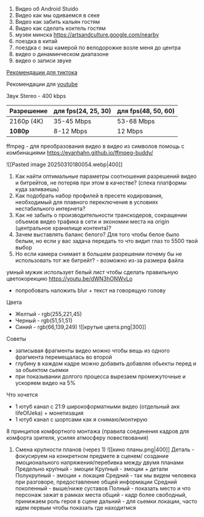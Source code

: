 1. Видео об Android Stuido
2. Видео как мы одиваемся в секе
3. Видео как забить кальян гостям
4. Видео как сделать коктель гостям
5. музеи минска https://artsandculture.google.com/nearby
6. поездка в китай
7. поездка с экш камерой по велодорожке возле меня до центра
8. видео о динаминческом диапазоне
9. видео о записи звуке

[Рекомендации для тиктока](https://developers.tiktok.com/doc/content-posting-api-media-transfer-guide?enter_method=left_navigation)

Рекомендации для [youtube](https://support.google.com/youtube/answer/1722171?hl=en#zippy=%2Cbitrate)

Звук Stereo - 400 kbps

| Разрешение | для fps(24, 25, 30) | для fps(48, 50, 60) |
| ---------- | ------------------- | ------------------- |
| 2160p (4K) | 35-45 Mbps          | 53-68 Mbps          |
| **1080p**  | 8-12 Mbps           | 12 Mbps             |
ffmpeg - для преобразования видео в видео из символов
помощь с комбинациями https://evanhahn.github.io/ffmpeg-buddy/

![[Pasted image 20250310180054.webp|400]]

1. Как найти оптимальные параметры соотношения разрешений видео и битрейтов, не потеряв при этом в качестве? (спека платформы куда заливаешь)
2. Как подобрать набор профилей в пресете кодирования, необходимый для плавного переключения в условиях нестабильного интернета?
3. Как не забыть о производительности транскодеров, сокращении объемов видео трафика в сети и экономии места на origin (центральное хранилище контента)?
4. Зачем выставлять баланс белого? Для того чтобы белое было белым, но если у вас задача передать то что видит глаз то 5500 твой выбор
5. Но если камера снимает в большем разрешении почему бы не использовать тот же битрейт? - возможно из-за размера файла

умный мужик использует белый лист чтобы сделать правильную цветокорекцию
https://youtu.be/dWN3hONWvLo

- попробовать наложить blur + текст на говорящую голову

Цвета 
- Желтый - rgb(255,221,45)
- Черный - rgb(51,51,51)
- Синий - rgb(66,139,249)
![[крутые цвета.png|300]]

Советы
- записывая фрагменты видео можно чтобы вещь из одного фрагмента перемещалась во второй
- глубину в каждом кадре можно добавить добавляя обьекты перед и за обьектом сьемки
- при показывании долгого процесса вырезаем промежуточные и ускоряем видео на 5%

Что хочется
- 1 ютуб канал с 21:9 широкоформатными видео (отдельный акк lifeOfJeka) + монетизация
- 1 ютуб канал с шортсами как я снимаю/монтирую

8 принципов комфортного монтажа (правила соединения кадров для комфорта зрителя, усиляя атмосферу повествования)
1) Смена крупности планов (через 1)
![[кино планы.png|400]]
Деталь - фокусируем на конкретном предмете в сценем/ создание эмоционального напряжения/перебивка между двумя планами
Предельно крупный -  эмоции
Крупный - эмоции + детали
Полукрупный - эмоции + локация
Средний - так мы видем человека при разговоре, предоставление общей информации
Средний поколенный - выше/ниже суставов 
Полный - показать место и что персонаж зажат в рамках места
общий - кадр более свободный, принижаем роль героя в сцене
дальний - для сьемки локации, часто идем первым чтобы показать где находитмся
